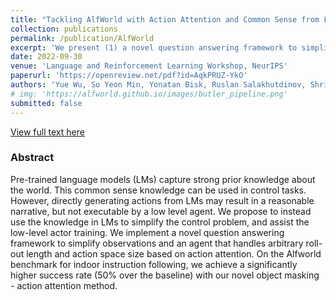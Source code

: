 ```yaml
---
title: "Tackling AlfWorld with Action Attention and Common Sense from Language Models"
collection: publications
permalink: /publication/AlfWorld
excerpt: 'We present (1) a novel question answering framework to simplify observation and (2) an action attention framework to handle large and variable size action space for the AlfWorld simulator.'
date: 2022-09-30
venue: 'Language and Reinforcement Learning Workshop, NeurIPS'
paperurl: 'https://openreview.net/pdf?id=AqkPRUZ-YkO'
authors: 'Yue Wu, So Yeon Min, Yonatan Bisk, Ruslan Salakhutdinov, Shrimai Prabhumoye'
# img: 'https://alfworld.github.io/images/butler_pipeline.png'
submitted: false
---
```

[View full text here](https://openreview.net/pdf?id=AqkPRUZ-YkO)

<!-- <img src="https://www.yuewu.ml/files/demos/UWAC.gif"
     alt="Figure Illustration"/> -->
### Abstract
Pre-trained language models (LMs) capture strong prior knowledge about the world. This common sense knowledge can be used in control tasks. However, directly generating actions from LMs may result in a reasonable narrative, but not executable by a low level agent. We propose to instead use the knowledge in LMs to simplify the control problem, and assist the low-level actor training. We implement a novel question answering framework to simplify observations and an agent that handles arbitrary roll-out length and action space size based on action attention. On the Alfworld benchmark for indoor instruction following, we achieve a significantly higher success rate (50% over the baseline) with our novel object masking - action attention method.
